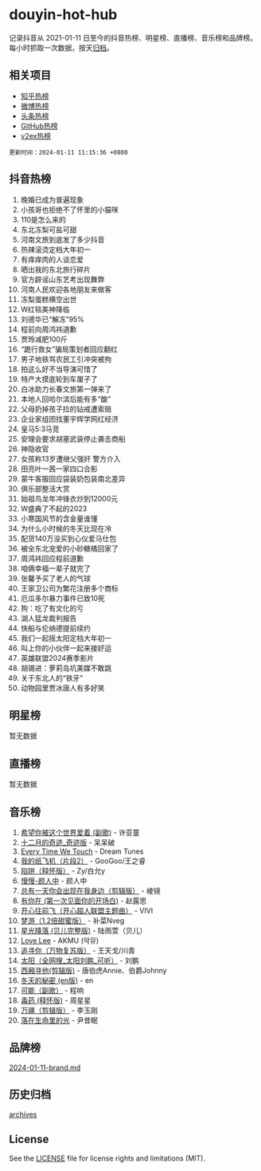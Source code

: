 # douyin-hot-hub

记录抖音从 2021-01-11 日至今的抖音热榜、明星榜、直播榜、音乐榜和品牌榜。每小时抓取一次数据，按天[归档](archives)。

## 相关项目

- [知乎热榜](https://github.com/lonnyzhang423/zhihu-hot-hub)
- [微博热榜](https://github.com/lonnyzhang423/weibo-hot-hub)
- [头条热榜](https://github.com/lonnyzhang423/toutiao-hot-hub)
- [GitHub热榜](https://github.com/lonnyzhang423/github-hot-hub)
- [v2ex热榜](https://github.com/lonnyzhang423/v2ex-hot-hub)


`更新时间：2024-01-11 11:15:36 +0800`

## 抖音热榜

1. 晚婚已成为普遍现象
1. 小孩哥也拒绝不了怀里的小猫咪
1. 110是怎么来的
1. 东北冻梨可盐可甜
1. 河南文旅到底发了多少抖音
1. 热辣滚烫定档大年初一
1. 有痒痒肉的人谈恋爱
1. 晒出我的东北旅行碎片
1. 官方辟谣山东艺考出现舞弊
1. 河南人民欢迎各地朋友来做客
1. 冻梨蛋糕横空出世
1. W红毯美神降临
1. 刘德华已“解冻”95%
1. 程前向周鸿祎道歉
1. 贾玲减肥100斤
1. “跪行救女”骗局策划者回应翻红
1. 男子地铁骂农民工引冲突被拘
1. 拍这么好不当导演可惜了
1. 特产大摸底轮到车厘子了
1. 白冰助力长春文旅第一弹来了
1. 本地人回哈尔滨后能有多“酸”
1. 父母扔掉孩子捡的钻戒遭索赔
1. 企业家组团找董宇辉学网红经济
1. 皇马5:3马竞
1. 安理会要求胡塞武装停止袭击商船
1. 神隐收官
1. 女孩称13岁遭继父强奸 警方介入
1. 田亮叶一茜一家四口合影
1. 蒙牛客服回应袋装奶包装南北差异
1. 俱乐部整活大赏
1. 始祖鸟龙年冲锋衣炒到12000元
1. W盛典了不起的2023
1. 小寒国风节的含金量谁懂
1. 为什么小时候的冬天比现在冷
1. 配货140万没买到心仪爱马仕包
1. 被全东北宠爱的小砂糖橘回家了
1. 周鸿祎回应程前道歉
1. 咱俩幸福一辈子就完了
1. 张馨予买了老人的气球
1. 王家卫公司为繁花注册多个商标
1. 厄瓜多尔暴力事件已致10死
1. 狗：吃了有文化的亏
1. 湖人猛龙裁判报告
1. 快船与伦纳德提前续约
1. 我们一起摇太阳定档大年初一
1. 叫上你的小伙伴一起来接好运
1. 英雄联盟2024赛季影片
1. 胡锡进：萝莉岛坑美媒不敢跳
1. 关于东北人的“铁牙”
1. 动物园里贾冰唐人有多好笑

## 明星榜

暂无数据

## 直播榜

暂无数据

## 音乐榜

1. [希望你被这个世界爱着 (副歌)](https://sf86-cdn-tos.douyinstatic.com/obj/tos-cn-ve-2774/oUHCmWQfZlE3QQBKBeD8rCFLpJzPgCpImhsxMt) - 许亚童
1. [十二月的奇迹_奇迹版](https://sf86-cdn-tos.douyinstatic.com/obj/tos-cn-ve-2774/oMslvA9FBzGMGHnyUuoiiUjtIAXfMz6tzwByW8) - 呆呆破
1. [Every Time We Touch](https://sf3-cdn-tos.douyinstatic.com/obj/tos-cn-ve-2774/ogN6lUKQeBBfEVhIOMikG1CcJjugxk1tztZyhP) - Dream Tunes
1. [我的纸飞机（片段2）](https://sf86-cdn-tos.douyinstatic.com/obj/tos-cn-ve-2774/oM2ZrKcg2CD5AeRB2gkeXOFB1IxAGJdZPazYHf) - GooGoo/王之睿
1. [陷阱（释怀版）](https://sf86-cdn-tos.douyinstatic.com/obj/tos-cn-ve-2774/oE8C21LeZrzKLDFfQYgMzx4GAIHageG5IzayY7) - Zy/白允y
1. [慢慢-颜人中](https://sf86-cdn-tos.douyinstatic.com/obj/tos-cn-ve-2774/ocjHNfBXdBxQNC8ZGAeoLMFTUgtBg8bkExunDC) - 颜人中
1. [总有一天你会出现在我身边（剪辑版）](https://sf86-cdn-tos.douyinstatic.com/obj/tos-cn-ve-2774/oMLsHwhWW7CYoAhoWB9EXUQIzNBsfAJxpAoxCU) - 棱镜
1. [有你在 (第一次见面你的开场白)](https://sf86-cdn-tos.douyinstatic.com/obj/tos-cn-ve-2774/oAthrQ3ClJBfI57uBoFEgNDYtNCZ0TSYQQfxQ0) - 赵露思
1. [开心往前飞（开心超人联盟主题曲）](https://sf6-cdn-tos.douyinstatic.com/obj/tos-cn-ve-2774/9d8fb7c82cf1421fb93a9fe925275e0a) - VIVI
1. [梦游（1.2倍甜蜜版）](https://sf6-cdn-tos.douyinstatic.com/obj/tos-cn-ve-2774/o4gyAUm8hwufoEABmwVIiQtHsFuGzAEEWtNMzo) - 补菜Nveg
1. [星光降落 (贝儿完整版)](https://sf3-cdn-tos.douyinstatic.com/obj/tos-cn-ve-2774/okwB9hAwyAtsFFkFBzAX1hOOfQuIoMNs0W2Mwr) - 陆雨萱（贝儿）
1. [Love Lee](https://sf86-cdn-tos.douyinstatic.com/obj/tos-cn-ve-2774/o05GbkJGbCBTdDnMtB0fwOYgkeZp23vrWQDQBS) - AKMU (악뮤)
1. [追寻你（万物复苏版）](https://sf86-cdn-tos.douyinstatic.com/obj/tos-cn-ve-2774/oYeAZJsbjIDit9APmBg8u6uDUQnHmoCf3gbo74) - 王天戈/川青
1. [太阳（全网搜_太阳刘鹏_可听）](https://sf6-cdn-tos.douyinstatic.com/obj/tos-cn-ve-2774/ogWbyIQnlBFImVbeDocRdCIYtBHlbJXgfZMvgz) - 刘鹏
1. [西厢寻他(剪辑版)](https://sf86-cdn-tos.douyinstatic.com/obj/tos-cn-ve-2774/oUsAVfAQKlRNxEv5qxvIB8o5qmIWUcXbzJKJhw) - 唐伯虎Annie、伯爵Johnny
1. [冬天的秘密 (en版)](https://sf6-cdn-tos.douyinstatic.com/obj/tos-cn-ve-2774/okIuMHDdzyf3FjGK4Lphe1vfHcQaPIHAg0Z4CR) - en
1. [可能（副歌）](https://sf86-cdn-tos.douyinstatic.com/obj/tos-cn-ve-2774/cde1731888894259b333569393c2fb51) - 程响
1. [毒药 (释怀版)](https://sf3-cdn-tos.douyinstatic.com/obj/tos-cn-ve-2774/oYILMEAzspdZBIzy4frJNB8ZHPHWAhiwowd4Ad) - 周星星
1. [万疆（剪辑版）](https://sf86-cdn-tos.douyinstatic.com/obj/tos-cn-ve-2774/ooG7oVgFlDTelKCjCsTTobQvbdtj1BBQXnfZd8) - 李玉刚
1. [落在生命里的光](https://sf86-cdn-tos.douyinstatic.com/obj/tos-cn-ve-2774/d9ffa8c090124ea58bb10df9b510c01d) - 尹昔眠

## 品牌榜

[2024-01-11-brand.md](archives/2024-01-11-brand.md)

## 历史归档

[archives](archives)

## License

See the [LICENSE](LICENSE) file for license rights and limitations (MIT).
